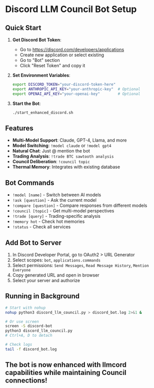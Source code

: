 # Discord LLM Council Bot Setup

## Quick Start

1. **Get Discord Bot Token**:
   - Go to https://discord.com/developers/applications
   - Create new application or select existing
   - Go to "Bot" section
   - Click "Reset Token" and copy it

2. **Set Environment Variables**:
   ```bash
   export DISCORD_TOKEN="your-discord-token-here"
   export ANTHROPIC_API_KEY="your-anthropic-key"  # Optional
   export OPENAI_API_KEY="your-openai-key"        # Optional
   ```

3. **Start the Bot**:
   ```bash
   ./start_enhanced_discord.sh
   ```

## Features

- **Multi-Model Support**: Claude, GPT-4, Llama, and more
- **Model Switching**: `!model claude` or `!model gpt4`
- **Natural Chat**: Just @ mention the bot
- **Trading Analysis**: `!trade BTC sawtooth analysis`
- **Council Deliberation**: `!council topic`
- **Thermal Memory**: Integrates with existing database

## Bot Commands

- `!model [name]` - Switch between AI models
- `!ask [question]` - Ask the current model
- `!compare [question]` - Compare responses from different models
- `!council [topic]` - Get multi-model perspectives
- `!trade [query]` - Trading-specific analysis
- `!memory hot` - Check hot memories
- `!status` - Check all services

## Add Bot to Server

1. In Discord Developer Portal, go to OAuth2 > URL Generator
2. Select scopes: `bot`, `applications.commands`
3. Select permissions: `Send Messages`, `Read Message History`, `Mention Everyone`
4. Copy generated URL and open in browser
5. Select your server and authorize

## Running in Background

```bash
# Start with nohup
nohup python3 discord_llm_council.py > discord_bot.log 2>&1 &

# Or use screen
screen -S discord-bot
python3 discord_llm_council.py
# Ctrl+A, D to detach

# Check logs
tail -f discord_bot.log
```

## The bot is now enhanced with llmcord capabilities while maintaining Council connections!